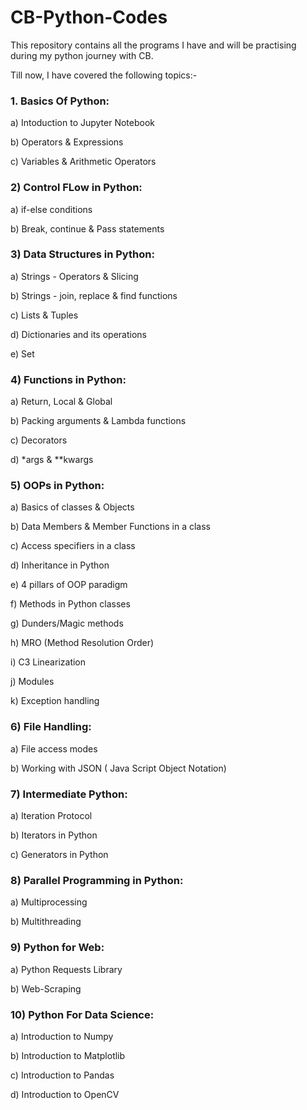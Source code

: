 # CB-Python-Codes
This repository contains all the programs I have and will be practising during my python journey with CB.

Till now, I have covered the following topics:-

### 1. Basics Of Python:
   
   a) Intoduction to Jupyter Notebook
   
   b) Operators & Expressions
   
   c) Variables & Arithmetic Operators
   
### 2)  Control FLow in Python:
   
   a) if-else conditions
   
   b) Break, continue & Pass statements
    
### 3) Data Structures in Python:
   
   a) Strings - Operators & Slicing
   
   b) Strings - join, replace & find functions
   
   c) Lists & Tuples
   
   d) Dictionaries and its operations
   
   e) Set
   
### 4) Functions in Python:
    
   a) Return, Local & Global
    
   b) Packing arguments & Lambda functions
    
   c) Decorators
    
   d) *args & **kwargs
    
### 5) OOPs in Python:

   a) Basics of classes & Objects
    
   b) Data Members & Member Functions in a class
    
   c) Access specifiers in a class
    
   d) Inheritance in Python
    
   e) 4 pillars of OOP paradigm
    
   f) Methods in Python classes
    
   g) Dunders/Magic methods 
    
   h) MRO (Method Resolution Order) 
    
   i) C3 Linearization
    
   j) Modules 
    
   k) Exception handling 
   
### 6) File Handling:
   
   a) File access modes
   
   b) Working with JSON ( Java Script Object Notation)
   
### 7) Intermediate Python:
  
  a) Iteration Protocol
  
  b) Iterators in Python
  
  c) Generators in Python
  
### 8) Parallel Programming in Python:
  
  a) Multiprocessing
  
  b) Multithreading
  
### 9) Python for Web:

  a) Python Requests Library
  
  b) Web-Scraping
  
### 10) Python For Data Science:

  a) Introduction to Numpy
  
  b) Introduction to Matplotlib
  
  c) Introduction to Pandas
  
  d) Introduction to OpenCV
  
  
    




























